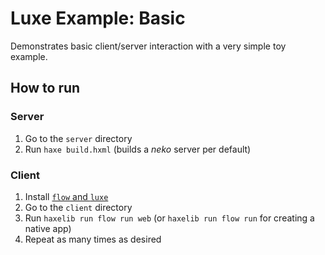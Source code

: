
# Luxe Example: Basic

Demonstrates basic client/server interaction with a very simple toy example.

## How to run

### Server
1. Go to the `server` directory
2. Run `haxe build.hxml` (builds a _neko_ server per default)

### Client
1. Install [`flow` and `luxe`](http://luxeengine.com/docs/setup.html)
2. Go to the `client` directory
3. Run `haxelib run flow run web` (or `haxelib run flow run` for creating a native app)
4. Repeat as many times as desired
